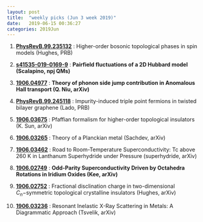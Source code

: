 ```yaml
---
layout: post
title:  "weekly picks (Jun 3 week 2019)"
date:   2019-06-15 00:36:27
categories: 2019Jun
---
```



1. **[PhysRevB.99.235132](https://link.aps.org/doi/10.1103/PhysRevB.99.235132)** : Higher-order bosonic topological phases in spin models (Hughes, PRB)

1. **[s41535-019-0169-9](http://www.nature.com/articles/s41535-019-0169-9)** : **Pairfield fluctuations of a 2D Hubbard model (Scalapino, npj QMs)**


1. **[1906.04977](http://arxiv.org/abs/1906.04977)** : **Theory of phonon side jump contribution in Anomalous Hall transport (Q. Niu, arXiv)**


1. **[PhysRevB.99.245118](https://journals.aps.org/prb/pdf/10.1103/PhysRevB.99.245118)** : Impurity-induced triple point fermions in twisted bilayer graphene (Lado, PRB)

1. **[1906.03675](http://arxiv.org/abs/1906.03675)** : Pfaffian formalism for higher-order topological insulators (K. Sun, arXiv)

1. **[1906.03265](http://arxiv.org/abs/1906.03265)** : Theory of a Planckian metal (Sachdev, arXiv)

1. **[1906.03462](http://arxiv.org/abs/1906.03462)** : Road to Room-Temperature Superconductivity: Tc above 260 K in Lanthanum Superhydride under Pressure (superhydride, arXiv)

1. **[1906.02749](http://arxiv.org/abs/1906.02749)** : **Odd-Parity Superconductivity Driven by Octahedra Rotations in Iridium Oxides (Kee, arXiv)**

1. **[1906.02752](http://arxiv.org/abs/1906.02752)** : Fractional disclination charge in two-dimensional $C_n-$symmetric topological crystalline insulators (Hughes, arXiv)

1. **[1906.03236](http://arxiv.org/abs/1906.03236)** : Resonant Inelastic X-Ray Scattering in Metals: A Diagrammatic Approach (Tsvelik, arXiv)

















